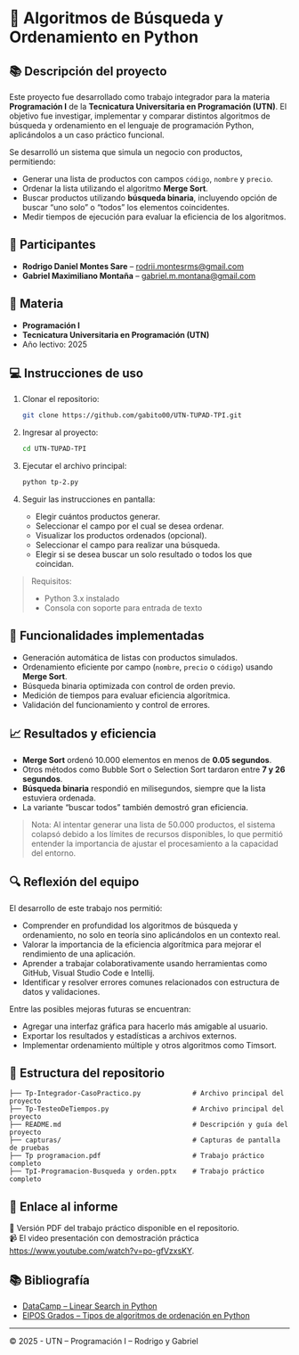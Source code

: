 # 🧠 Algoritmos de Búsqueda y Ordenamiento en Python

## 📚 Descripción del proyecto

Este proyecto fue desarrollado como trabajo integrador para la materia **Programación I** de la **Tecnicatura Universitaria en Programación (UTN)**. El objetivo fue investigar, implementar y comparar distintos algoritmos de búsqueda y ordenamiento en el lenguaje de programación Python, aplicándolos a un caso práctico funcional.

Se desarrolló un sistema que simula un negocio con productos, permitiendo:

- Generar una lista de productos con campos `código`, `nombre` y `precio`.
- Ordenar la lista utilizando el algoritmo **Merge Sort**.
- Buscar productos utilizando **búsqueda binaria**, incluyendo opción de buscar “uno solo” o “todos” los elementos coincidentes.
- Medir tiempos de ejecución para evaluar la eficiencia de los algoritmos.

## 👥 Participantes

- **Rodrigo Daniel Montes Sare** – [rodrii.montesrms@gmail.com](mailto:rodrii.montesrms@gmail.com)
- **Gabriel Maximiliano Montaña** – [gabriel.m.montana@gmail.com](mailto:gabriel.m.montana@gmail.com)

## 🏫 Materia

- **Programación I**  
- **Tecnicatura Universitaria en Programación (UTN)**
- Año lectivo: 2025

## 💻 Instrucciones de uso

1. Clonar el repositorio:
   ```bash
   git clone https://github.com/gabito00/UTN-TUPAD-TPI.git
   ```

2. Ingresar al proyecto:
   ```bash
   cd UTN-TUPAD-TPI
   ```

3. Ejecutar el archivo principal:
   ```bash
   python tp-2.py
   ```

4. Seguir las instrucciones en pantalla:
   - Elegir cuántos productos generar.
   - Seleccionar el campo por el cual se desea ordenar.
   - Visualizar los productos ordenados (opcional).
   - Seleccionar el campo para realizar una búsqueda.
   - Elegir si se desea buscar un solo resultado o todos los que coincidan.

> Requisitos:
> - Python 3.x instalado
> - Consola con soporte para entrada de texto

## 🧪 Funcionalidades implementadas

- Generación automática de listas con productos simulados.
- Ordenamiento eficiente por campo (`nombre`, `precio` o `código`) usando **Merge Sort**.
- Búsqueda binaria optimizada con control de orden previo.
- Medición de tiempos para evaluar eficiencia algorítmica.
- Validación del funcionamiento y control de errores.

## 📈 Resultados y eficiencia

- **Merge Sort** ordenó 10.000 elementos en menos de **0.05 segundos**.
- Otros métodos como Bubble Sort o Selection Sort tardaron entre **7 y 26 segundos**.
- **Búsqueda binaria** respondió en milisegundos, siempre que la lista estuviera ordenada.
- La variante “buscar todos” también demostró gran eficiencia.

> Nota: Al intentar generar una lista de 50.000 productos, el sistema colapsó debido a los límites de recursos disponibles, lo que permitió entender la importancia de ajustar el procesamiento a la capacidad del entorno.

## 🔍 Reflexión del equipo

El desarrollo de este trabajo nos permitió:

- Comprender en profundidad los algoritmos de búsqueda y ordenamiento, no solo en teoría sino aplicándolos en un contexto real.
- Valorar la importancia de la eficiencia algorítmica para mejorar el rendimiento de una aplicación.
- Aprender a trabajar colaborativamente usando herramientas como GitHub, Visual Studio Code e Intellij.
- Identificar y resolver errores comunes relacionados con estructura de datos y validaciones.

Entre las posibles mejoras futuras se encuentran:

- Agregar una interfaz gráfica para hacerlo más amigable al usuario.
- Exportar los resultados y estadísticas a archivos externos.
- Implementar ordenamiento múltiple y otros algoritmos como Timsort.

## 📁 Estructura del repositorio

```
├── Tp-Integrador-CasoPractico.py             # Archivo principal del proyecto
├── Tp-TesteoDeTiempos.py                     # Archivo principal del proyecto
├── README.md                                 # Descripción y guía del proyecto
├── capturas/                                 # Capturas de pantalla de pruebas 
├── Tp programacion.pdf                       # Trabajo práctico completo
├── TpI-Programacion-Busqueda y orden.pptx    # Trabajo práctico completo
```

## 📎 Enlace al informe

📝 Versión PDF del trabajo práctico disponible en el repositorio.  
📹 El video presentación con demostración práctica https://www.youtube.com/watch?v=po-gfVzxsKY.

## 📚 Bibliografía

- [DataCamp – Linear Search in Python](https://www.datacamp.com/es/tutorial/linear-search-python)  
- [EIPOS Grados – Tipos de algoritmos de ordenación en Python](https://eiposgrados.com/blog-python/tipos-de-algoritmos-de-ordenacion-en-python/)

---

© 2025 - UTN – Programación I – Rodrigo y Gabriel
